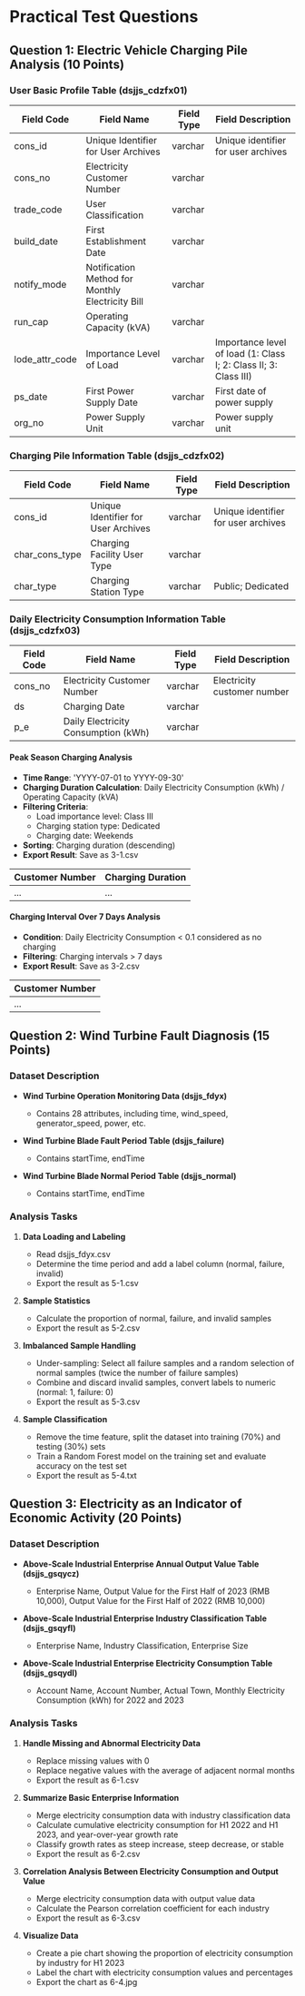 # Practical Test Questions

## Question 1: Electric Vehicle Charging Pile Analysis (10 Points)

### User Basic Profile Table (dsjjs_cdzfx01)

| Field Code | Field Name | Field Type | Field Description |
|--|--|--|--|
| cons_id | Unique Identifier for User Archives | varchar | Unique identifier for user archives |
| cons_no | Electricity Customer Number | varchar |  |
| trade_code | User Classification | varchar |  |
| build_date | First Establishment Date | varchar |  |
| notify_mode | Notification Method for Monthly Electricity Bill | varchar |  |
| run_cap | Operating Capacity (kVA) | varchar |  |
| lode_attr_code | Importance Level of Load | varchar | Importance level of load (1: Class I; 2: Class II; 3: Class III) |
| ps_date | First Power Supply Date | varchar | First date of power supply |
| org_no | Power Supply Unit | varchar | Power supply unit |

### Charging Pile Information Table (dsjjs_cdzfx02)

| Field Code | Field Name | Field Type | Field Description |
|--|--|--|--|
| cons_id | Unique Identifier for User Archives | varchar | Unique identifier for user archives |
| char_cons_type | Charging Facility User Type | varchar |  |
| char_type | Charging Station Type | varchar | Public; Dedicated |

### Daily Electricity Consumption Information Table (dsjjs_cdzfx03)

| Field Code | Field Name | Field Type | Field Description |
|--|--|--|--|
| cons_no | Electricity Customer Number | varchar | Electricity customer number |
| ds | Charging Date | varchar |  |
| p_e | Daily Electricity Consumption (kWh) | varchar |  |

#### Peak Season Charging Analysis

- **Time Range**: 'YYYY-07-01 to YYYY-09-30'
- **Charging Duration Calculation**: Daily Electricity Consumption (kWh) / Operating Capacity (kVA)
- **Filtering Criteria**:
  - Load importance level: Class III
  - Charging station type: Dedicated
  - Charging date: Weekends
- **Sorting**: Charging duration (descending)
- **Export Result**: Save as 3-1.csv

| Customer Number | Charging Duration |
|--|--|
| ... | ... |

#### Charging Interval Over 7 Days Analysis

- **Condition**: Daily Electricity Consumption < 0.1 considered as no charging
- **Filtering**: Charging intervals > 7 days
- **Export Result**: Save as 3-2.csv

| Customer Number |
|--|
| ... |

## Question 2: Wind Turbine Fault Diagnosis (15 Points)

### Dataset Description

- **Wind Turbine Operation Monitoring Data (dsjjs_fdyx)**
  - Contains 28 attributes, including time, wind_speed, generator_speed, power, etc.

- **Wind Turbine Blade Fault Period Table (dsjjs_failure)**
  - Contains startTime, endTime

- **Wind Turbine Blade Normal Period Table (dsjjs_normal)**
  - Contains startTime, endTime

### Analysis Tasks

1. **Data Loading and Labeling**
   - Read dsjjs_fdyx.csv
   - Determine the time period and add a label column (normal, failure, invalid)
   - Export the result as 5-1.csv

2. **Sample Statistics**
   - Calculate the proportion of normal, failure, and invalid samples
   - Export the result as 5-2.csv

3. **Imbalanced Sample Handling**
   - Under-sampling: Select all failure samples and a random selection of normal samples (twice the number of failure samples)
   - Combine and discard invalid samples, convert labels to numeric (normal: 1, failure: 0)
   - Export the result as 5-3.csv

4. **Sample Classification**
   - Remove the time feature, split the dataset into training (70%) and testing (30%) sets
   - Train a Random Forest model on the training set and evaluate accuracy on the test set
   - Export the result as 5-4.txt

## Question 3: Electricity as an Indicator of Economic Activity (20 Points)

### Dataset Description

- **Above-Scale Industrial Enterprise Annual Output Value Table (dsjjs_gsqycz)**
  - Enterprise Name, Output Value for the First Half of 2023 (RMB 10,000), Output Value for the First Half of 2022 (RMB 10,000)

- **Above-Scale Industrial Enterprise Industry Classification Table (dsjjs_gsqyfl)**
  - Enterprise Name, Industry Classification, Enterprise Size

- **Above-Scale Industrial Enterprise Electricity Consumption Table (dsjjs_gsqydl)**
  - Account Name, Account Number, Actual Town, Monthly Electricity Consumption (kWh) for 2022 and 2023

### Analysis Tasks

1. **Handle Missing and Abnormal Electricity Data**
   - Replace missing values with 0
   - Replace negative values with the average of adjacent normal months
   - Export the result as 6-1.csv

2. **Summarize Basic Enterprise Information**
   - Merge electricity consumption data with industry classification data
   - Calculate cumulative electricity consumption for H1 2022 and H1 2023, and year-over-year growth rate
   - Classify growth rates as steep increase, steep decrease, or stable
   - Export the result as 6-2.csv

3. **Correlation Analysis Between Electricity Consumption and Output Value**
   - Merge electricity consumption data with output value data
   - Calculate the Pearson correlation coefficient for each industry
   - Export the result as 6-3.csv

4. **Visualize Data**
   - Create a pie chart showing the proportion of electricity consumption by industry for H1 2023
   - Label the chart with electricity consumption values and percentages
   - Export the chart as 6-4.jpg
